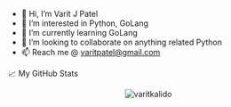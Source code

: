 - 👋 Hi, I’m Varit J Patel
- 👀 I’m interested in Python, GoLang
- 🌱 I’m currently learning GoLang 
- 💞️ I’m looking to collaborate on anything related Python
- 📫 Reach me @ varitpatel@gmail.com

<!---
varitkalido/varitkalido is a ✨ special ✨ repository because its `README.md` (this file) appears on your GitHub profile.
You can click the Preview link to take a look at your changes.
--->

📈 My GitHub Stats
<p align="center"> <img src="https://github-readme-stats.vercel.app/api?username=varitkalido&show_icons=true&theme=gotham" alt="varitkalido" />

